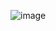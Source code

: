 ![image](https://imgs.search.brave.com/wLboYEpoRWvsRHV3iM7mFKYt_096DjEP148QtPSNhdA/rs:fit:1269:225:1/g:ce/aHR0cHM6Ly90c2Uy/Lm1tLmJpbmcubmV0/L3RoP2lkPU9JUC5i/eEVrSHcxeGV3eE9G/am1HdW5iLUN3SGFD/eCZwaWQ9QXBp)
